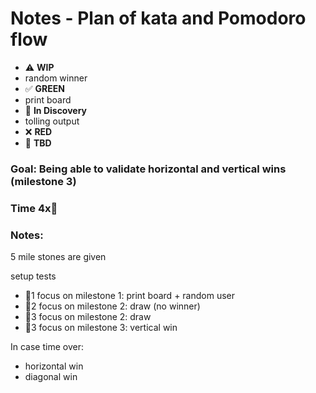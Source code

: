 # Notes - Plan of kata and Pomodoro flow

* ⚠️ **WIP**  
* random winner
* ✅ **GREEN**  
* print board
* 🧠 **In Discovery**  
* tolling output
* ❌ **RED**  
* 📝 **TBD**  

### Goal: Being able to validate horizontal and vertical wins (milestone 3)
### Time 4x🍅
### Notes:

5 mile stones are given

setup tests

* 🍅1 focus on milestone 1: print board + random user
* 🍅2 focus on milestone 2: draw (no winner)
* 🍅3 focus on milestone 2: draw
* 🍅3 focus on milestone 3: vertical win


In case time over: 
* horizontal win
* diagonal win



